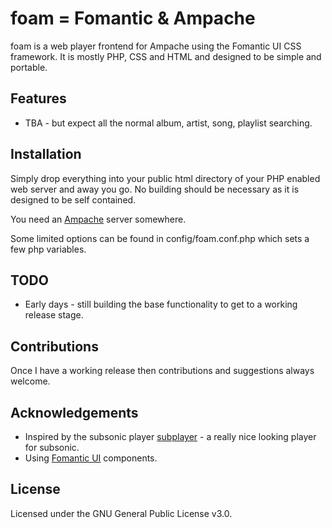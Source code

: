 # foam = Fomantic & Ampache

foam is a web player frontend for Ampache using the Fomantic UI CSS framework. It is mostly PHP, CSS and HTML and designed to be simple and portable.

## Features

- TBA - but expect all the normal album, artist, song, playlist searching.

## Installation
Simply drop everything into your public html directory of your PHP enabled web server and away you go. No building should be necessary as it is designed to be self contained.

You need an [Ampache](https://github.com/ampache/ampache) server somewhere.

Some limited options can be found in config/foam.conf.php which sets a few php variables.

## TODO
- Early days - still building the base functionality to get to a working release stage.

## Contributions
Once I have a working release then contributions and suggestions always welcome.

## Acknowledgements
- Inspired by the subsonic player [subplayer](https://github.com/peguerosdc/subplayer) - a really nice looking player for subsonic.
- Using [Fomantic UI](https://github.com/fomantic/Fomantic-UI) components.

## License

Licensed under the GNU General Public License v3.0.
